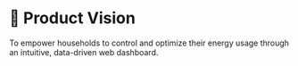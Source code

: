 # 🚀 Product Vision

To empower households to control and optimize their energy usage through an intuitive, data-driven web dashboard.
